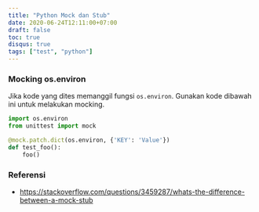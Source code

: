 ```yaml
---
title: "Python Mock dan Stub"
date: 2020-06-24T12:11:00+07:00
draft: false
toc: true
disqus: true
tags: ["test", "python"]
---
```


### Mocking os.environ

Jika kode yang dites memanggil fungsi `os.environ`. Gunakan kode dibawah ini untuk melakukan mocking.

```python
import os.environ
from unittest import mock

@mock.patch.dict(os.environ, {'KEY': 'Value'})
def test_foo():
    foo()
```

### Referensi

- https://stackoverflow.com/questions/3459287/whats-the-difference-between-a-mock-stub
